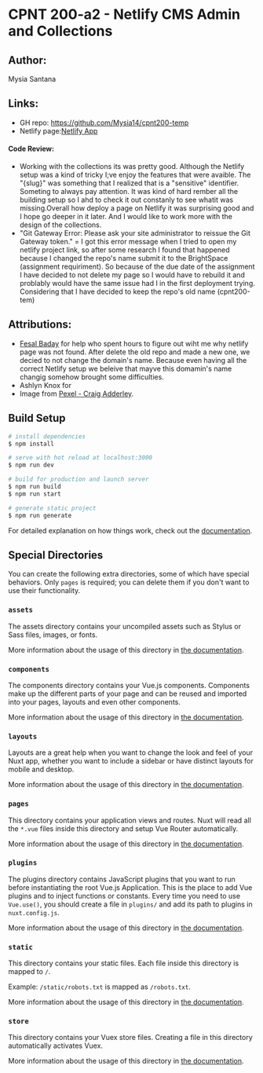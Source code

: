 # CPNT 200-a2 - Netlify CMS Admin and Collections

## Author: 
Mysia Santana

## Links:
* GH repo: https://github.com/Mysia14/cpnt200-temp
* Netlify page:[Netlify App](https://lucid-visvesvaraya-e0e956.netlify.app) 

 #### Code Review:
 - Working with the collections its was pretty good. Although the Netlify setup was a kind of tricky I;ve enjoy the features that were avaible. The "{slug}" was something that I realized that is a "sensitive" identifier. Someting to always pay attention. It was kind of hard rember all the building setup so I ahd to check it out constanly to see whatit was missing.Overall how deploy a page on Netlify it was surprising good and I hope go deeper in it later. And I would like to work more with the design of the collections.
 - "Git Gateway Error: Please ask your site administrator to reissue the Git Gateway token." = I got this error message when I tried to open my netlify project link, so after some research I found that happened because I changed the repo's name submit it to the BrightSpace (assignment requiriment). So because of the due date of the assignment I have decided to not delete my page so I would have to rebuild it and problably would have the same issue had I in the first deployment trying. Considering that I have decided to keep the repo's old name (cpnt200-tem) 


## Attributions:

- [Fesal Baday](https://github.com/FesalBadday) for help who spent hours to figure out wiht me why netlify page was not found. After delete the old repo and made a new one, we decied to not change the domain's name. Because even having all the correct Netlify setup we beleive that mayve this domamin's name changig somehow brought some difficulties.
- Ashlyn Knox for 
- Image from [Pexel -  Craig Adderley](https://www.pexels.com/photo/concrete-road-between-trees-1563356/).

## Build Setup

```bash
# install dependencies
$ npm install

# serve with hot reload at localhost:3000
$ npm run dev

# build for production and launch server
$ npm run build
$ npm run start

# generate static project
$ npm run generate
```

For detailed explanation on how things work, check out the [documentation](https://nuxtjs.org).

## Special Directories

You can create the following extra directories, some of which have special behaviors. Only `pages` is required; you can delete them if you don't want to use their functionality.

### `assets`

The assets directory contains your uncompiled assets such as Stylus or Sass files, images, or fonts.

More information about the usage of this directory in [the documentation](https://nuxtjs.org/docs/2.x/directory-structure/assets).

### `components`

The components directory contains your Vue.js components. Components make up the different parts of your page and can be reused and imported into your pages, layouts and even other components.

More information about the usage of this directory in [the documentation](https://nuxtjs.org/docs/2.x/directory-structure/components).

### `layouts`

Layouts are a great help when you want to change the look and feel of your Nuxt app, whether you want to include a sidebar or have distinct layouts for mobile and desktop.

More information about the usage of this directory in [the documentation](https://nuxtjs.org/docs/2.x/directory-structure/layouts).


### `pages`

This directory contains your application views and routes. Nuxt will read all the `*.vue` files inside this directory and setup Vue Router automatically.

More information about the usage of this directory in [the documentation](https://nuxtjs.org/docs/2.x/get-started/routing).

### `plugins`

The plugins directory contains JavaScript plugins that you want to run before instantiating the root Vue.js Application. This is the place to add Vue plugins and to inject functions or constants. Every time you need to use `Vue.use()`, you should create a file in `plugins/` and add its path to plugins in `nuxt.config.js`.

More information about the usage of this directory in [the documentation](https://nuxtjs.org/docs/2.x/directory-structure/plugins).

### `static`

This directory contains your static files. Each file inside this directory is mapped to `/`.

Example: `/static/robots.txt` is mapped as `/robots.txt`.

More information about the usage of this directory in [the documentation](https://nuxtjs.org/docs/2.x/directory-structure/static).

### `store`

This directory contains your Vuex store files. Creating a file in this directory automatically activates Vuex.

More information about the usage of this directory in [the documentation](https://nuxtjs.org/docs/2.x/directory-structure/store).
